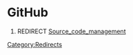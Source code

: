 # GitHub
1.  REDIRECT [Source\_code\_management](Source_code_management.md)



[Category:Redirects](Category:Redirects.md)

